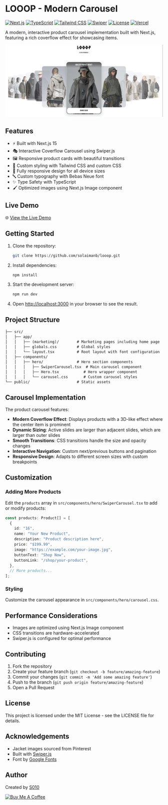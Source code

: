 # LOOOP - Modern Carousel

[![Next.js](https://img.shields.io/badge/Next.js-15-black?logo=next.js)](https://nextjs.org/)
[![TypeScript](https://img.shields.io/badge/TypeScript-5.0-blue?logo=typescript)](https://www.typescriptlang.org/)
[![Tailwind CSS](https://img.shields.io/badge/Tailwind-3.0-38b2ac?logo=tailwind-css)](https://tailwindcss.com/)
[![Swiper](https://img.shields.io/badge/Swiper-11.0-6332f6?logo=swiper)](https://swiperjs.com/)
[![License](https://img.shields.io/badge/License-MIT-green)](LICENSE)
[![Vercel](https://img.shields.io/badge/Deployed%20on-Vercel-black?logo=vercel)](https://looop-co.vercel.app)

A modern, interactive product carousel implementation built with Next.js, featuring a rich coverflow effect for showcasing items.

![LOOOP Showcase](public/loop-co-preview.png)

## Features

- ⚡ Built with Next.js 15
- 🎭 Interactive Coverflow Carousel using Swiper.js
- 🖼️ Responsive product cards with beautiful transitions
- 🎨 Custom styling with Tailwind CSS and custom CSS
- 📱 Fully responsive design for all device sizes
- 🔤 Custom typography with Bebas Neue font
- ✨ Type Safety with TypeScript
- 🖌️ Optimized images using Next.js Image component

## Live Demo

🌐 [View the Live Demo](https://looop-co.vercel.app)

## Getting Started

1. Clone the repository:
   ```bash
   git clone https://github.com/solaimanb/looop.git
   ```

2. Install dependencies:
   ```bash
   npm install
   ```

3. Start the development server:
   ```bash
   npm run dev
   ```

4. Open [http://localhost:3000](http://localhost:3000) in your browser to see the result.

## Project Structure

```
├── src/
│   ├── app/
│   │   ├── (marketing)/        # Marketing pages including home page
│   │   ├── globals.css         # Global styles
│   │   └── layout.tsx          # Root layout with font configuration
│   ├── components/
│   │   ├── hero/               # Hero section components
│   │   │   ├── SwiperCarousel.tsx  # Main carousel component
│   │   │   ├── Hero.tsx           # Hero wrapper component
│   │   │   └── carousel.css       # Custom carousel styles
└── public/                     # Static assets
```

## Carousel Implementation

The product carousel features:

- **Modern Coverflow Effect**: Displays products with a 3D-like effect where the center item is prominent
- **Dynamic Sizing**: Active slides are larger than adjacent slides, which are larger than outer slides
- **Smooth Transitions**: CSS transitions handle the size and opacity changes
- **Interactive Navigation**: Custom next/previous buttons and pagination
- **Responsive Design**: Adapts to different screen sizes with custom breakpoints

## Customization

### Adding More Products

Edit the `products` array in `src/components/hero/SwiperCarousel.tsx` to add or modify products:

```typescript
const products: Product[] = [
  {
    id: "16",
    name: "Your New Product",
    description: "Product description here",
    price: "$199.99",
    image: "https://example.com/your-image.jpg",
    buttonText: "Shop Now",
    buttonLink: "/shop/your-product",
  },
  // More products...
];
```

### Styling

Customize the carousel appearance in `src/components/hero/carousel.css`.

## Performance Considerations

- Images are optimized using Next.js Image component
- CSS transitions are hardware-accelerated
- Swiper.js is configured for optimal performance

## Contributing

1. Fork the repository
2. Create your feature branch (`git checkout -b feature/amazing-feature`)
3. Commit your changes (`git commit -m 'Add some amazing feature'`)
4. Push to the branch (`git push origin feature/amazing-feature`)
5. Open a Pull Request

## License

This project is licensed under the MIT License - see the LICENSE file for details.

## Acknowledgements

- Jacket images sourced from Pinterest
- Built with [Swiper.js](https://swiperjs.com/)
- Font by [Google Fonts](https://fonts.google.com/)

## Author

Created by [S010](https://github.com/solaimanb)

<a href="https://www.buymeacoffee.com/solaimanb" target="_blank">
  <img src="https://cdn.buymeacoffee.com/buttons/v2/default-yellow.png" alt="Buy Me A Coffee" style="height: 50px !important;width: 200px !important;" >
</a>